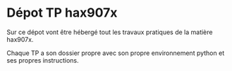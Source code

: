# Dépot TP hax907x

Sur ce dépot vont être hébergé tout les travaux pratiques de la matière hax907x. 

Chaque TP a son dossier propre avec son propre environnement python et ses propres instructions.



